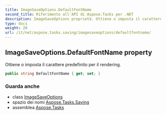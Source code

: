 ```yaml
---
title: ImageSaveOptions.DefaultFontName
second_title: Riferimento all'API di Aspose.Tasks per .NET
description: ImageSaveOptions proprietà. Ottiene o imposta il carattere predefinito per il rendering.
type: docs
weight: 20
url: /it/net/aspose.tasks.saving/imagesaveoptions/defaultfontname/
---
```

## ImageSaveOptions.DefaultFontName property

Ottiene o imposta il carattere predefinito per il rendering.

```csharp
public string DefaultFontName { get; set; }
```

### Guarda anche

* class [ImageSaveOptions](../)
* spazio dei nomi [Aspose.Tasks.Saving](../../imagesaveoptions/)
* assemblea [Aspose.Tasks](../../../)



